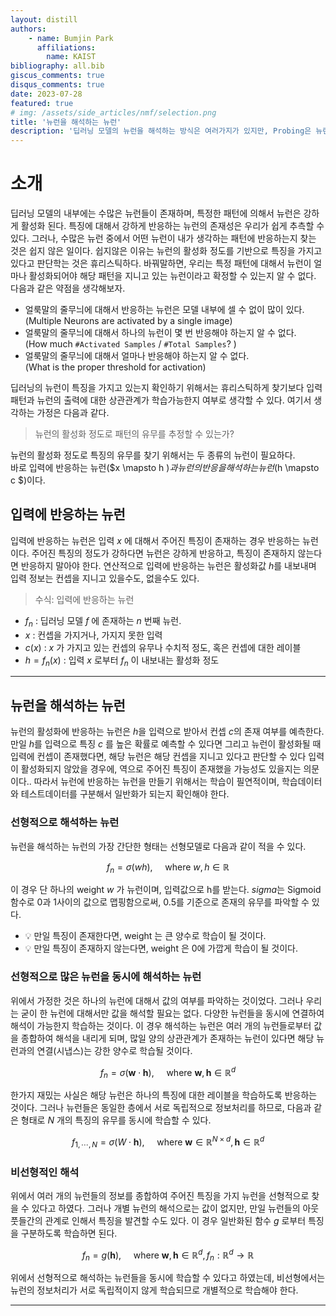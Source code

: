 ```yaml
---
layout: distill
authors: 
    - name: Bumjin Park
      affiliations:
        name: KAIST
bibliography: all.bib
giscus_comments: true
disqus_comments: true
date: 2023-07-28
featured: true
# img: /assets/side_articles/nmf/selection.png
title: '뉴런을 해석하는 뉴런'
description: '딥러닝 모델의 뉴런을 해석하는 방식은 여러가지가 있지만, Probing은 뉴런의 아웃풋을 기반으로 특징을 추론할 수 있다면 특징을 가지는 뉴런으로 인식하는 방법이다.'
---
```



# 소개 

딥러닝 모델의 내부에는 수많은 뉴런들이 존재하며, 특정한 패턴에 의해서 뉴런은 강하게 활성화 된다. 
특징에 대해서 강하게 반응하는 뉴런의 존재성은 우리가 쉽게 추측할 수 있다. 그러나, 수많은 뉴런 중에서 어떤 뉴런이 내가 생각하는 패턴에 반응하는지 찾는 것은 쉽지 않은 일이다.
쉽지않은 이유는 뉴런의 활성화 정도를 기반으로 특징을 가지고 있다고 판단학는 것은 휴리스틱하다. 바꿔말하면, 우리는 특정 패턴에 대해서 뉴런이 얼마나 활성화되어야 해당 패턴을 지니고 있는 뉴런이라고 확정할 수 있는지 알 수 없다. 
다음과 같은 약점을 생각해보자. 

* 얼룩말의 줄무늬에 대해서 반응하는 뉴런은 모델 내부에 셀 수 없이 많이 있다. <br> (Multiple Neurons are activated by a single image)
* 얼룩말의 줄무늬에 대해서 하나의 뉴런이 몇 번 반응해야 하는지 알 수 없다. <br> (How much `#Activated Samples` / `#Total Samples`? )
* 얼룩말의 줄무늬에 대해서 얼마나 반응해야 하는지 알 수 없다. <br> (What is the proper threshold for activation)

딥러닝의 뉴런이 특징을 가지고 있는지 확인하기 위해서는 휴리스틱하게 찾기보다  입력 패턴과 뉴런의 출력에 대한 상관관계가 학습가능한지 여부로 생각할 수 있다.
여기서 생각하는 가정은 다음과 같다. 

> 뉴런의 활성화 정도로 패턴의 유무를 추정할 수 있는가? 


뉴런의 활성화 정도로 특징의 유무를 찾기 위해서는 두 종류의 뉴런이 필요하다. <br> 바로 입력에 반응하는 뉴런($x \mapsto h $)과 뉴런의 반응을 해석하는 뉴런($h \mapsto c $)이다. 


## 입력에 반응하는 뉴런 

입력에 반응하는 뉴런은 입력 $x$ 에 대해서 주어진 특징이 존재하는 경우 반응하는 뉴런이다. 
주어진 특징의 정도가 강하다면 뉴런은 강하게 반응하고, 특징이 존재하지 않는다면 반응하지 말아야 한다. 
연산적으로 입력에 반응하는 뉴런은 활성화값 $h$를 내보내며 입력 정보는 컨셉을 지니고 있을수도, 없을수도 있다. 

> 수식: 입력에 반응하는 뉴런
* $f_{n}$ : 딥러닝 모델 $f$ 에 존재하는 $n$ 번째 뉴런. 
* $x$ : 컨셉을 가지거나, 가지지 못한 입력
* $c(x)$ : $x$ 가 가지고 있는 컨셉의 유무나 수치적 정도, 혹은 컨셉에 대한 레이블
* $h = f_{n}(x)$ : 입력 $x$ 로부터 $f_{n}$ 이 내보내는 활성화 정도 


--- 

## 뉴런을 해석하는 뉴런 

뉴런의 활성화에 반응하는 뉴런은 $h$을 입력으로 받아서 컨셉 $c$의 존재 여부를 예측한다. 
만일 $h$를 입력으로 특징 $c$ 를 높은 확률로 예측할 수 있다면 그리고 뉴런이 활성화될 때 입력에 컨셉이 존재했다면, 해당 뉴런은 해당 컨셉을 지니고 있다고 판단할 수 있다 <d-footnote> 입력이 활성화되지 않았을 경우에, 역으로 주어진 특징이 존재했을 가능성도 있을지는 의문이다.</d-footnote>. 따라서 뉴런에 반응하는 뉴런을 만들기 위해서는 학습이 필연적이며, 학습데이터와 테스트데이터를 구분해서 일반화가 되는지 확인해야 한다. 

### 선형적으로 해석하는 뉴런 

뉴런을 해석하는 뉴런의 가장 간단한 형태는 선형모델로 다음과 같이 적을 수 있다. 

$$ 
f_n = \sigma(wh) ,  ~~~~ \text{ where }   {w},{h} \in \mathbb{R}
$$

이 경우 단 하나의 weight $w$ 가 뉴런이며, 입력값으로 h를 받는다. $sigma$는 Sigmoid 함수로 0과 1사이의 값으로 맵핑함으로써, 0.5를 기준으로 존재의 유무를 파악할 수 있다. 

* 💡 만일 특징이 존재한다면, weight 는 큰 양수로 학습이 될 것이다. 
* 💡 만일 특징이 존재하지 않는다면, weight 은 0에 가깝게 학습이 될 것이다.  


### 선형적으로 많은 뉴런을 동시에 해석하는 뉴런

위에서 가정한 것은 하나의 뉴런에 대해서 값의 여부를 파악하는 것이었다. 그러나 우리는 굳이 한 뉴런에 대해서만 값을 해석할 필요는 없다. 
다양한 뉴런들을 동시에 연결하여 해석이 가능한지 학습하는 것이다. 이 경우 해석하는 뉴런은 여러 개의 뉴런들로부터 값을 종합하여 해석을 내리게 되며, 
많일 양의 상관관계가 존재하는 뉴런이 있다면 해당 뉴런과의 연결(시냅스)는 강한 양수로 학습될 것이다. 

$$  
f_n =  \sigma( \mathbf{w} \cdot \mathbf{h}),  ~~~~ \text{ where }   \mathbf{w},\mathbf{h} \in \mathbb{R}^d
$$

한가지 재밌는 사실은 해당 뉴런은 하나의 특징에 대한 레이블을 학습하도록 반응하는 것이다. 그러나 뉴런들은 동일한 층에서 서로 독립적으로 정보처리를 하므로, 다음과 같은 형태로 $N$ 개의 특징의 유무를 동시에 학습할 수 있다. 

$$  
f_{1,\cdots, N} =  \sigma( W \cdot \mathbf{h}),  ~~~~ \text{ where }   \mathbf{w} \in \mathbb{R}^{N\times d} ,\mathbf{h} \in \mathbb{R}^d
$$



###  비선형적인 해석 

위에서 여러 개의 뉴런들의 정보를 종합하여 주어진 특징을 가지 뉴런을 선형적으로 찾을 수 있다고 하였다. 그러나 개별 뉴런의 해석으로는 값이 없지만,  만일 뉴런들의 아웃풋들간의 관계로 인해서 특징을 발견할 수도 있다.  이 경우 일반화된 함수 $g$ 로부터 특징을 구분하도록 학습하면 된다. 

$$  
f_n =  g(\mathbf{h}),  ~~~~ \text{ where }   \mathbf{w},\mathbf{h} \in \mathbb{R}^d, f_n :  \mathbb{R}^d \rightarrow \mathbb{R}
$$


위에서 선형적으로 해석하는 뉴런들을 동시에 학습할 수 있다고 하였는데, 비선형에서는 뉴런의 정보처리가 서로 독립적이지 않게 학습되므로 개별적으로 학습해야 한다. 


---